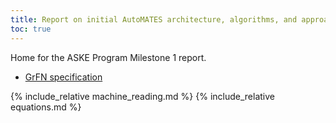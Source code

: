 ```yaml
---
title: Report on initial AutoMATES architecture, algorithms, and approaches
toc: true
---
```


Home for the ASKE Program Milestone 1 report.

- [GrFN specification](https://ml4ai.github.io/automates/documentation/GrFN_specification/)

{% include_relative machine_reading.md %}
{% include_relative equations.md %}
